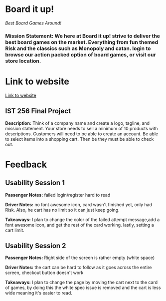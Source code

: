 # Board it up!

*Best Board Games Around!*
### Mission Statement: We here at Board it up! strive to deliver the best board games on the market. Everything from fun themed Risk and the classics such as Monopoly and catan. login to browse our action packed option of board games, or visit our store location.

# Link to website
[Link to website](https://bharms127.github.io/IST256_Final_Project/)

## IST 256 Final Project
**Description:**
Think of a company name and create a logo, tagline, and mission statement.
Your store needs to sell a minimum of 10 products with descriptions.
Customers will need to be able to create an account.
Be able to select items into a shopping cart.
Then be they must be able to check out.

# Feedback

## Usability Session 1

**Passenger Notes:** failed login/register hard to read

**Driver Notes:** no font awesome icon, card wasn't finished yet, only had Risk. Also, he cart has no limit so it can just keep going.

**Takeaways:** I plan to change the color of the failed attempt message,add a font awesome icon, and get the rest of the card working. lastly, setting a cart limit.

## Usability Session 2

**Passenger Notes:** Right side of the screen is rather empty (white space)

**Driver Notes:** the cart can be hard to follow as it goes across the entire screen, checkout button doesn't work 

**Takeaways:** I plan to change the page by moving the cart next to the card of games, by doing this the white spec issue is removed and the cart is less wide meaning it's easier to read.
